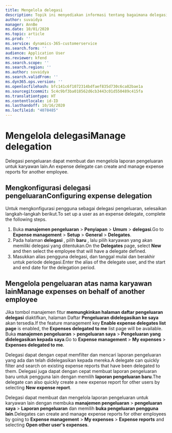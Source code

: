 ```yaml
---
title: Mengelola delegasi
description: Topik ini menyediakan informasi tentang bagaimana delegasi pengeluaran dapat membuat dan mengelola laporan pengeluaran untuk karyawan lain.
author: suvaidya
manager: AnnBe
ms.date: 10/01/2020
ms.topic: article
ms.prod: ''
ms.service: dynamics-365-customerservice
ms.search.form: ''
audience: Application User
ms.reviewer: kfend
ms.search.scope: ''
ms.search.region: ''
ms.author: suvaidya
ms.search.validFrom: ''
ms.dyn365.ops.version: ''
ms.openlocfilehash: bfc141c6f1072314bdfaef835d730c6ca82bae1a
ms.sourcegitcommit: 5c4c9bf3ba018562d6cb3443c01d550489c415fa
ms.translationtype: HT
ms.contentlocale: id-ID
ms.lasthandoff: 10/16/2020
ms.locfileid: "4078485"
---
```

# <a name="manage-delegation"></a><span data-ttu-id="81c3a-103">Mengelola delegasi</span><span class="sxs-lookup"><span data-stu-id="81c3a-103">Manage delegation</span></span>
<span data-ttu-id="81c3a-104">Delegasi pengeluaran dapat membuat dan mengelola laporan pengeluaran untuk karyawan lain.</span><span class="sxs-lookup"><span data-stu-id="81c3a-104">An expense delegate can create and manage expense reports for another employee.</span></span>

## <a name="configuring-expense-delegation"></a><span data-ttu-id="81c3a-105">Mengkonfigurasi delegasi pengeluaran</span><span class="sxs-lookup"><span data-stu-id="81c3a-105">Configuring expense delegation</span></span>

<span data-ttu-id="81c3a-106">Untuk mengkonfigurasi pengguna sebagai delegasi pengeluaran, selesaikan langkah-langkah berikut.</span><span class="sxs-lookup"><span data-stu-id="81c3a-106">To set up a user as an expense delegate, complete the following steps.</span></span> 
1. <span data-ttu-id="81c3a-107">Buka **manajemen pengeluaran** > **Penyiapan** > **Umum** > **delegasi**.</span><span class="sxs-lookup"><span data-stu-id="81c3a-107">Go to **Expense management** > **Setup** > **General** > **Delegates**.</span></span> 
2. <span data-ttu-id="81c3a-108">Pada halaman **delegasi** , pilih **baru** , lalu pilih karyawan yang akan memiliki delegasi yang ditentukan.</span><span class="sxs-lookup"><span data-stu-id="81c3a-108">On the **Delegates** page, select **New** and then select the employee that will have a delegate defined.</span></span> 
3. <span data-ttu-id="81c3a-109">Masukkan alias pengguna delegasi, dan tanggal mulai dan berakhir untuk periode delegasi.</span><span class="sxs-lookup"><span data-stu-id="81c3a-109">Enter the alias of the delegate user, and the start and end date for the delegation period.</span></span>

## <a name="manage-expenses-on-behalf-of-another-employee"></a><span data-ttu-id="81c3a-110">Mengelola pengeluaran atas nama karyawan lain</span><span class="sxs-lookup"><span data-stu-id="81c3a-110">Manage expenses on behalf of another employee</span></span>

<span data-ttu-id="81c3a-111">Jika tombol manajemen fitur **memungkinkan halaman daftar pengeluaran delegasi** diaktifkan, halaman Daftar **Pengeluaran didelegasikan ke saya** akan tersedia.</span><span class="sxs-lookup"><span data-stu-id="81c3a-111">If the feature management key **Enable expense delegates list page** is enabled, the **Expenses delegated to me** list page will be available.</span></span> <span data-ttu-id="81c3a-112">Buka **manajemen pengeluaran** > **pengeluaran saya** > **Pengeluaran yang didelegasikan kepada saya**.</span><span class="sxs-lookup"><span data-stu-id="81c3a-112">Go to **Expense management** > **My expenses** > **Expenses delegated to me**.</span></span>

<span data-ttu-id="81c3a-113">Delegasi dapat dengan cepat memfilter dan mencari laporan pengeluaran yang ada dan telah didelegasikan kepada mereka.</span><span class="sxs-lookup"><span data-stu-id="81c3a-113">A delegate can quickly filter and search on existing expense reports that have been delegated to them.</span></span> <span data-ttu-id="81c3a-114">Delegasi juga dapat dengan cepat membuat laporan pengeluaran baru untuk pengguna lain dengan memilih **laporan pengeluaran baru**.</span><span class="sxs-lookup"><span data-stu-id="81c3a-114">The delegate can also quickly create a new expense report for other users by selecting **New expense report**.</span></span>

<span data-ttu-id="81c3a-115">Delegasi dapat membuat dan mengelola laporan pengeluaran untuk karyawan lain dengan membuka **manajemen pengeluaran** > **pengeluaran saya** > **Laporan pengeluaran** dan memilih **buka pengeluaran pengguna lain**.</span><span class="sxs-lookup"><span data-stu-id="81c3a-115">Delegates can create and manage expense reports for other employees by going to **Expense management** > **My expenses** > **Expense reports** and selecting **Open other user's expenses**.</span></span>
